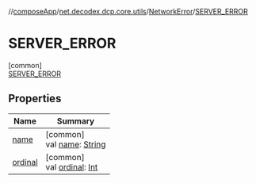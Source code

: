 //[composeApp](../../../../index.md)/[net.decodex.dcp.core.utils](../../index.md)/[NetworkError](../index.md)/[SERVER_ERROR](index.md)

# SERVER_ERROR

[common]\
[SERVER_ERROR](index.md)

## Properties

| Name | Summary |
|---|---|
| [name](../../../net.decodex.dcp.core.supertokens.models/-passwordless-mode/-u-s-e-r_-i-n-p-u-t_-c-o-d-e_-a-n-d_-m-a-g-i-c_-l-i-n-k/index.md#-372974862%2FProperties%2F-676342820) | [common]<br>val [name](../../../net.decodex.dcp.core.supertokens.models/-passwordless-mode/-u-s-e-r_-i-n-p-u-t_-c-o-d-e_-a-n-d_-m-a-g-i-c_-l-i-n-k/index.md#-372974862%2FProperties%2F-676342820): [String](https://kotlinlang.org/api/latest/jvm/stdlib/kotlin/-string/index.html) |
| [ordinal](../../../net.decodex.dcp.core.supertokens.models/-passwordless-mode/-u-s-e-r_-i-n-p-u-t_-c-o-d-e_-a-n-d_-m-a-g-i-c_-l-i-n-k/index.md#-739389684%2FProperties%2F-676342820) | [common]<br>val [ordinal](../../../net.decodex.dcp.core.supertokens.models/-passwordless-mode/-u-s-e-r_-i-n-p-u-t_-c-o-d-e_-a-n-d_-m-a-g-i-c_-l-i-n-k/index.md#-739389684%2FProperties%2F-676342820): [Int](https://kotlinlang.org/api/latest/jvm/stdlib/kotlin/-int/index.html) |
